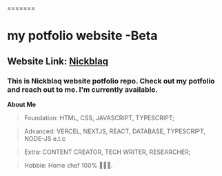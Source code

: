=======
# my potfolio website -Beta

## Website Link: [Nickblaq](https://nickblaq.xyz)

### This is Nickblaq website potfolio repo. Check out my potfolio and reach out to me. I'm currently available.


**About Me**

> Foundation: HTML, CSS, JAVASCRIPT, TYPESCRIPT;

> Advanced: VERCEL, NEXTJS, REACT, DATABASE, TYPESCRIPT, NODE-JS e.t.c

> Extra: CONTENT CREATOR, TECH WRITER, RESEARCHER;

> Hobbie: Home chef 100% 👨🏾‍🍳.
